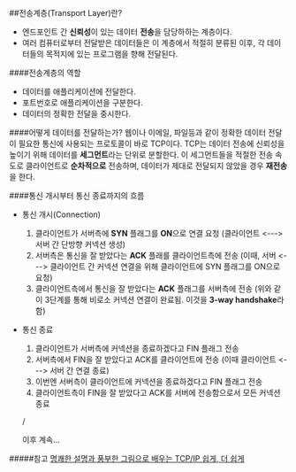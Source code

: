 ##전송계층(Transport Layer)란?


- 엔드포인트 간 **신뢰성**이 있는 데이터 **전송**을 담당하하는 계층이다.
- 여러 컴퓨터로부터 전달받은 데이터들은 이 계층에서 적절히 분류된 이후, 각 데이터들의 목적지에 있는 프로그램을 향해 전달된다.

####전송계층의 역할
- 데이터를 애플리케이션에 전달한다.
- 포트번호로 애플리케이션을 구분한다.
- 데이터의 정확한 전달을 중시한다. 


####어떻게 데이터를 전달하는가?
웹이나 이메일, 파일등과 같이 정확한 데이터 전달이 필요한 통신에 사용되는 프로토콜이 바로 TCP이다.
TCP는 데이터 전송에 신뢰성을 높이기 위해 데이터를 **세그먼트**라는 단위로 분할한다.
이 세그먼트들을 적절한 전송 속도로 클라이언트로 **순차적으로** 전송하며, 데이터가 제대로 전달되지 않았을 경우 **재전송**을 한다.

####통신 개시부터 통신 종료까지의 흐름
- 통신 개시(Connection)
    1. 클라이언트가 서버측에 **SYN** 플래그를 **ON**으로 연결 요청
    (클라이언트 <---> 서버 간 단방향 커넥션 생성)
    2. 서버측은 통신을 잘 받았다는 **ACK** 플래를 클라이언트측에 전송
    (이때, 서버 <---> 클라이언트 간 커넥션 연결을 위해 클라이언트에 SYN 플래그를 ON으로 요청)
    3. 클라이언트측에서 통신을 잘 받았다는 **ACK** 플래그를 서버측에 전송
    (위와 같이 3단계를 통해 비로소 커넥션 연결이 완료됨. 이것을 **3-way handshake**라 함)

- 통신 종료
    1. 클라이언트가 서버측에 커넥션을 종료하겠다고 FIN 플래그 전송
    2. 서버측에서 FIN을 잘 받았다고 ACK를 클라이언트에 전송
    (이때 클라이언트 <---> 서버 간 연결 종료)
    3. 이번엔 서버측이 클라이언트에 커넥션을 종료하겠다고 FIN 플래그 전송
    4. 클라이언트측이 FIN을 잘 받았다고 ACK를 서버에 전송함으로서 모든 커넥션 종료

    /

    이후 계속...

#####참고
[명쾌한 설명과 풍부한 그림으로 배우는 TCP/IP 쉽게, 더 쉽게](https://www.aladin.co.kr/shop/wproduct.aspx?ItemId=91820548)
